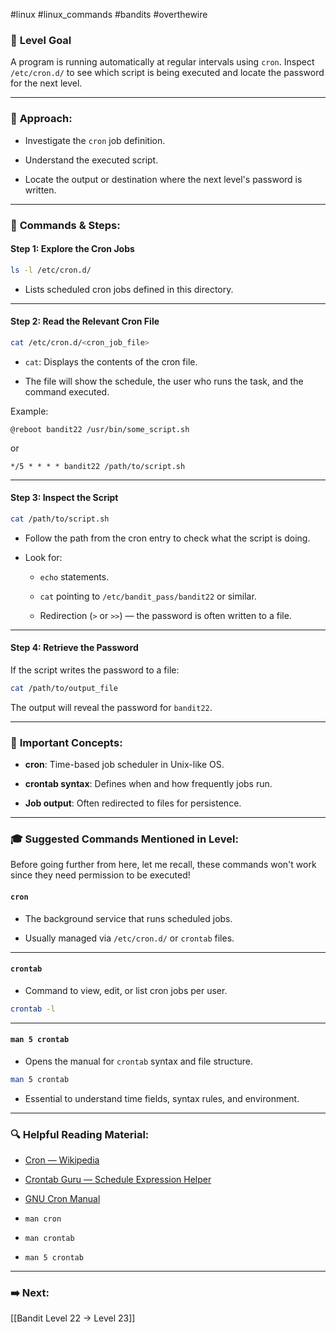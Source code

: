 #linux #linux_commands #bandits #overthewire 
### 🌟 **Level Goal**

A program is running automatically at regular intervals using `cron`. Inspect `/etc/cron.d/` to see which script is being executed and locate the password for the next level.

---

### 🔹 **Approach:**

- Investigate the `cron` job definition.
    
- Understand the executed script.
    
- Locate the output or destination where the next level's password is written.
    

---

### 🔧 **Commands & Steps:**

#### Step 1: Explore the Cron Jobs

```bash
ls -l /etc/cron.d/
```

- Lists scheduled cron jobs defined in this directory.
    

---

#### Step 2: Read the Relevant Cron File

```bash
cat /etc/cron.d/<cron_job_file>
```

- `cat`: Displays the contents of the cron file.
    
- The file will show the schedule, the user who runs the task, and the command executed.
    

Example:

```
@reboot bandit22 /usr/bin/some_script.sh
```

or

```
*/5 * * * * bandit22 /path/to/script.sh
```

---

#### Step 3: Inspect the Script

```bash
cat /path/to/script.sh
```

- Follow the path from the cron entry to check what the script is doing.
    
- Look for:
    
    - `echo` statements.
        
    - `cat` pointing to `/etc/bandit_pass/bandit22` or similar.
        
    - Redirection (`>` or `>>`) — the password is often written to a file.
        

---

#### Step 4: Retrieve the Password

If the script writes the password to a file:

```bash
cat /path/to/output_file
```

The output will reveal the password for `bandit22`.

---

### 🤯 **Important Concepts:**

- **cron**: Time-based job scheduler in Unix-like OS.
    
- **crontab syntax**: Defines when and how frequently jobs run.
    
- **Job output**: Often redirected to files for persistence.
    

---

### 🎓 **Suggested Commands Mentioned in Level:**

Before going further from here, let me recall, these commands won't work since they need permission to be executed!
#### `cron`

- The background service that runs scheduled jobs.
    
- Usually managed via `/etc/cron.d/` or `crontab` files.
    

---

#### `crontab`

- Command to view, edit, or list cron jobs per user.
    

```bash
crontab -l
```

---

#### `man 5 crontab`

- Opens the manual for `crontab` syntax and file structure.
    

```bash
man 5 crontab
```

- Essential to understand time fields, syntax rules, and environment.
    

---

### 🔍 **Helpful Reading Material:**

- [Cron — Wikipedia](https://en.wikipedia.org/wiki/Cron)
    
- [Crontab Guru — Schedule Expression Helper](https://crontab.guru/)
    
- [GNU Cron Manual](https://man7.org/linux/man-pages/man5/crontab.5.html)
    
- `man cron`
    
- `man crontab`
    
- `man 5 crontab`
    

---

### ➡️ **Next:**

[[Bandit Level 22 → Level 23]]